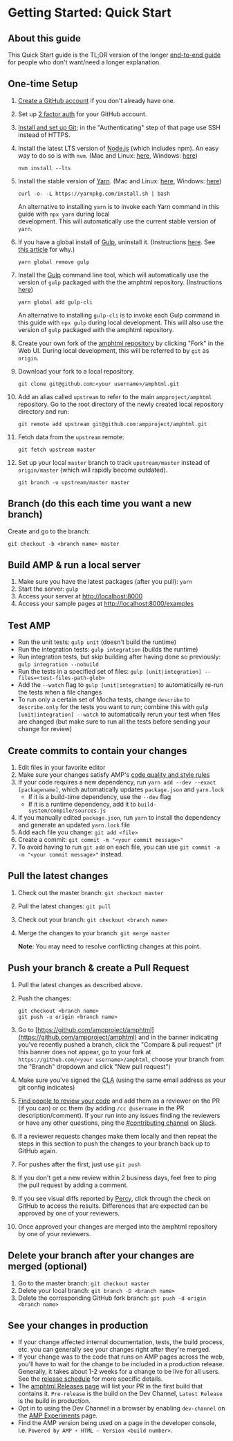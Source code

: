 <!---
Copyright 2017 The AMP HTML Authors. All Rights Reserved.

Licensed under the Apache License, Version 2.0 (the "License");
you may not use this file except in compliance with the License.
You may obtain a copy of the License at

      http://www.apache.org/licenses/LICENSE-2.0

Unless required by applicable law or agreed to in writing, software
distributed under the License is distributed on an "AS-IS" BASIS,
WITHOUT WARRANTIES OR CONDITIONS OF ANY KIND, either express or implied.
See the License for the specific language governing permissions and
limitations under the License.
-->

# Getting Started: Quick Start

## About this guide

This Quick Start guide is the TL;DR version of the longer [end-to-end guide](getting-started-e2e.md) for people who don't want/need a longer explanation.

## One-time Setup

1. [Create a GitHub account](https://help.github.com/articles/signing-up-for-a-new-github-account/) if you don't already have one.
2. Set up [2 factor auth](https://help.github.com/articles/about-two-factor-authentication/) for your GitHub account.
3. [Install and set up Git](https://help.github.com/articles/set-up-git/); in the "Authenticating" step of that page use SSH instead of HTTPS.
4. Install the latest LTS version of [Node.js](https://nodejs.org/) (which includes npm). An easy way to do so is with `nvm`. (Mac and Linux: [here](https://github.com/creationix/nvm), Windows: [here](https://github.com/coreybutler/nvm-windows))

   ```shell
   nvm install --lts
   ```

5. Install the stable version of [Yarn](https://yarnpkg.com/). (Mac and Linux: [here](https://yarnpkg.com/en/docs/install#alternatives-stable), Windows: [here](https://yarnpkg.com/lang/en/docs/install/#windows-stable))

   ```shell
   curl -o- -L https://yarnpkg.com/install.sh | bash
   ```

   An alternative to installing `yarn` is to invoke each Yarn command in this guide with `npx yarn` during local  
   development. This will automatically use the current stable version of `yarn`.

6. If you have a global install of [Gulp](https://gulpjs.com/), uninstall it. (Instructions [here](https://github.com/gulpjs/gulp/blob/v3.9.1/docs/getting-started.md). See [this article](https://medium.com/gulpjs/gulp-sips-command-line-interface-e53411d4467) for why.)

   ```shell
   yarn global remove gulp
   ```

7. Install the [Gulp](https://gulpjs.com/) command line tool, which will automatically use the version of `gulp` packaged with the the amphtml repository. (Instructions [here](https://github.com/gulpjs/gulp/blob/v3.9.1/docs/getting-started.md))

   ```shell
   yarn global add gulp-cli
   ```

   An alternative to installing `gulp-cli` is to invoke each Gulp command in this guide with `npx gulp` during local
   development. This will also use the version of `gulp` packaged with the amphtml repository.

8. Create your own fork of the [amphtml repository](https://github.com/ampproject/amphtml) by clicking "Fork" in the Web UI. During local development, this will be referred to by `git` as `origin`.

9. Download your fork to a local repository.

   ```shell
   git clone git@github.com:<your username>/amphtml.git
   ```

10. Add an alias called `upstream` to refer to the main `ampproject/amphtml` repository. Go to the root directory of the
    newly created local repository directory and run:

    ```shell
    git remote add upstream git@github.com:ampproject/amphtml.git
    ```

11. Fetch data from the `upstream` remote:

    ```shell
    git fetch upstream master
    ```

12. Set up your local `master` branch to track `upstream/master` instead of `origin/master` (which will rapidly become
    outdated).

    ```shell
    git branch -u upstream/master master
    ```

## Branch (do this each time you want a new branch)

Create and go to the branch:

```shell
git checkout -b <branch name> master
```

## Build AMP & run a local server

1. Make sure you have the latest packages (after you pull): `yarn`
1. Start the server: `gulp`
1. Access your server at [http://localhost:8000](http://localhost:8000)
1. Access your sample pages at [http://localhost:8000/examples](http://localhost:8000/examples)

## Test AMP

- Run the unit tests: `gulp unit` (doesn't build the runtime)
- Run the integration tests: `gulp integration` (builds the runtime)
- Run integration tests, but skip building after having done so previously: `gulp integration --nobuild`
- Run the tests in a specified set of files: `gulp [unit|integration] --files=<test-files-path-glob>`
- Add the `--watch` flag to `gulp [unit|integration]` to automatically re-run the tests when a file changes
- To run only a certain set of Mocha tests, change `describe` to `describe.only` for the tests you want to run; combine this with `gulp [unit|integration] --watch` to automatically rerun your test when files are changed (but make sure to run all the tests before sending your change for review)

## Create commits to contain your changes

1. Edit files in your favorite editor
2. Make sure your changes satisfy AMP's [code quality and style rules](getting-started-e2e.md#code-quality-and-style)
3. If your code requires a new dependency, run `yarn add --dev --exact [packagename]`, which automatically updates `package.json` and `yarn.lock`
   - If it is a build-time dependency, use the `--dev` flag
   - If it is a runtime dependency, add it to `build-system/compile/sources.js`
4. If you manually edited `package.json`, run `yarn` to install the dependency and generate an updated `yarn.lock` file
5. Add each file you change: `git add <file>`
6. Create a commit: `git commit -m "<your commit message>"`
7. To avoid having to run `git add` on each file, you can use `git commit -a -m "<your commit message>"` instead.

## Pull the latest changes

1.  Check out the master branch: `git checkout master`
2.  Pull the latest changes: `git pull`
3.  Check out your branch: `git checkout <branch name>`
4.  Merge the changes to your branch: `git merge master`

    **Note**: You may need to resolve conflicting changes at this point.

## Push your branch & create a Pull Request

1.  Pull the latest changes as described above.
2.  Push the changes:

    ```shell
    git checkout <branch name>
    git push -u origin <branch name>
    ```

3.  Go to [https://github.com/ampproject/amphtml](https://github.com/ampproject/amphtml) and in the banner indicating you've recently pushed a branch, click the "Compare & pull request" (if this banner does not appear, go to your fork at `https://github.com/<your username>/amphtml`, choose your branch from the "Branch" dropdown and click "New pull request")
4.  Make sure you've signed the [CLA](https://github.com/ampproject/amphtml/blob/master/contributing/contributing-code.md#contributor-license-agreement) (using the same email address as your git config indicates)
5.  [Find people to review your code](https://github.com/ampproject/amphtml/blob/master/contributing/contributing-code.md#code-review-and-approval) and add them as a reviewer on the PR (if you can) or cc them (by adding `/cc @username` in the PR description/comment). If your run into any issues finding the reviewers or have any other questions, ping the [#contributing channel](https://amphtml.slack.com/messages/C9HRJ1GPN/) on [Slack](https://bit.ly/amp-slack-signup).
6.  If a reviewer requests changes make them locally and then repeat the steps in this section to push the changes to your branch back up to GitHub again.
7.  For pushes after the first, just use `git push`
8.  If you don't get a new review within 2 business days, feel free to ping the pull request by adding a comment.
9.  If you see visual diffs reported by [Percy](http://percy.io/ampproject/amphtml), click through the check on GitHub to access the results. Differences that are expected can be approved by one of your reviewers.
10. Once approved your changes are merged into the amphtml repository by one of your reviewers.

## Delete your branch after your changes are merged (optional)

1.  Go to the master branch: `git checkout master`
2.  Delete your local branch: `git branch -D <branch name>`
3.  Delete the corresponding GitHub fork branch: `git push -d origin <branch name>`

## See your changes in production

- If your change affected internal documentation, tests, the build process, etc. you can generally see your changes right after they're merged.
- If your change was to the code that runs on AMP pages across the web, you'll have to wait for the change to be included in a production release. Generally, it takes about 1-2 weeks for a change to be live for all users. See the [release schedule](release-schedule.md) for more specific details.
- The [amphtml Releases page](https://github.com/ampproject/amphtml/releases) will list your PR in the first build that contains it. `Pre-release` is the build on the Dev Channel, `Latest Release` is the build in production.
- Opt in to using the Dev Channel in a browser by enabling `dev-channel` on the [AMP Experiments](https://cdn.ampproject.org/experiments.html) page.
- Find the AMP version being used on a page in the developer console, i.e. `Powered by AMP ⚡ HTML – Version <build number>`.
